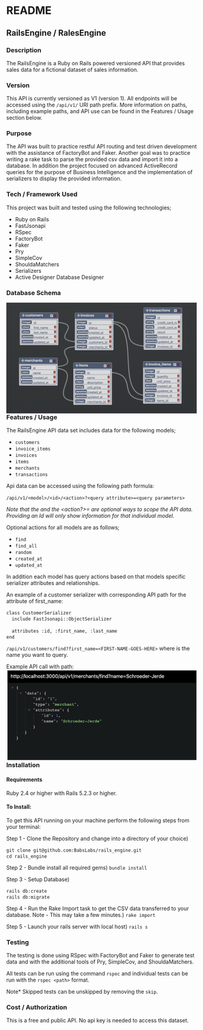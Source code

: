 # README

## RailsEngine / RalesEngine

### Description
The RailsEngine is a Ruby on Rails powered versioned API that provides sales data for a fictional dataset of sales information.

### Version
This API is currently versioned as V1 (version 1). All endpoints will be accessed using the `/api/v1/` URI path prefix. More information on paths, including example paths, and API use can be found in the Features / Usage section below.

### Purpose
The API was built to practice restful API routing and test driven development with the assistance of FactoryBot and Faker. Another goal was to practice writing a rake task to parse the provided csv data and import it into a database. In addition the project focused on advanced ActiveRecord queries for the purpose of Business Intelligence and the implementation of serializers to display the provided information.

### Tech / Framework Used
This project was built and tested using the following technologies;

* Ruby on Rails
* FastJsonapi
* RSpec
* FactoryBot
* Faker
* Pry
* SimpleCov
* ShouldaMatchers
* Serializers
* Active Designer Database Designer

### Database Schema
<img src="https://raw.githubusercontent.com/BabsLabs/rails_engine/master/lib/img/Screen%20Shot%202019-12-01%20at%2010.08.16%20PM.png"
     alt="Example Search wih URL"
     style="float: left; margin-right: 10px;" />

### Features / Usage
The RailsEngine API data set includes data for the following models;

* `customers`
* `invoice_items`
* `invoices`
* `items`
* `merchants`
* `transactions`

Api data can be accessed using the following path formula:

`/api/v1/<model>/<id>/<action>?<query attribute>=<query parameters>`

 *Note that the <id> and the <action?>=<query parameters> are optional ways to scope the API data. Providing an Id will only show information for that individual model.*

Optional actions for all models are as follows;
* `find`
* `find_all`
* `random`
* `created_at`
* `updated_at`

In addition each model has query actions based on that models specific serializer attributes and relationships.

An example of a customer serializer with corresponding API path for the attribute of first_name:

```
class CustomerSerializer
  include FastJsonapi::ObjectSerializer

  attributes :id, :first_name, :last_name
end
```

`/api/v1/customers/find?first_name=<FIRST-NAME-GOES-HERE>` where <FIRST-NAME-GOES-HERE> is the name you want to query.

Example API call with path:
<img src="https://raw.githubusercontent.com/BabsLabs/rails_engine/master/lib/img/Screen%20Shot%202019-12-01%20at%209.50.51%20PM.png"
     alt="Example Search wih URL"
     style="float: left; margin-right: 10px;" />

### Installation
#### Requirements
Ruby 2.4 or higher with Rails 5.2.3 or higher.

#### To Install:
To get this API running on your machine perform the following steps from your terminal:

Step 1 - Clone the Repository and change into a directory of your choice)
```
git clone git@github.com:BabsLabs/rails_engine.git
cd rails_engine
```

Step 2 - Bundle install all required gems)
`bundle install`

Step 3 - Setup Database)
```
rails db:create
rails db:migrate
```

Step 4 - Run the Rake Import task to get the CSV data transferred to your database. Note - This may take a few minutes.)
`rake import`

Step 5 - Launch your rails server with local host)
`rails s`

### Testing
The testing is done using RSpec with FactoryBot and Faker to generate test data and with the additional tools of Pry, SimpleCov, and ShouldaMatchers.

All tests can be run using the command `rspec` and individual tests can be run with the `rspec <path>` format.

Note* Skipped tests can be unskipped by removing the `skip`.

### Cost / Authorization
This is a free and public API. No api key is needed to access this dataset.